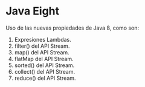 # Java Eight

Uso de las nuevas propiedades de Java 8, como son:
1. Expresiones Lambdas.
2. filter() del API Stream.
3. map() del API Stream.
4. flatMap del API Stream.
5. sorted() del API Stream.
6. collect() del API Stream.
7. reduce() del API Stream.